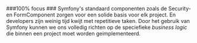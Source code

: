 ###100% focus ###
Symfony's standaard componenten zoals de Security- en FormComponent zorgen voor een solide basis voor elk project. En developers zijn weinig tijd kwijt met repetitieve taken. Door het gebruik van Symfony kunnen we ons volledig richten op de speciefieke *business logic* die binnen een project moet worden geimplementeerd.
